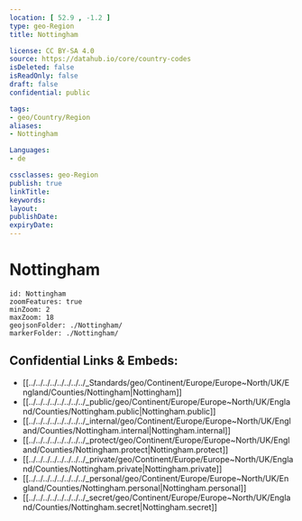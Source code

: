 ```yaml
---
location: [ 52.9 , -1.2 ] 
type: geo-Region
title: Nottingham

license: CC BY-SA 4.0
source: https://datahub.io/core/country-codes
isDeleted: false
isReadOnly: false
draft: false
confidential: public

tags:
- geo/Country/Region
aliases:
- Nottingham

Languages:
- de

cssclasses: geo-Region
publish: true
linkTitle: 
keywords: 
layout: 
publishDate: 
expiryDate: 
---
```


# Nottingham

```leaflet
id: Nottingham
zoomFeatures: true 
minZoom: 2 
maxZoom: 18
geojsonFolder: ./Nottingham/
markerFolder: ./Nottingham/
```


## Confidential Links & Embeds: 
- [[../../../../../../../../_Standards/geo/Continent/Europe/Europe~North/UK/England/Counties/Nottingham|Nottingham]] 
- [[../../../../../../../../_public/geo/Continent/Europe/Europe~North/UK/England/Counties/Nottingham.public|Nottingham.public]] 
- [[../../../../../../../../_internal/geo/Continent/Europe/Europe~North/UK/England/Counties/Nottingham.internal|Nottingham.internal]] 
- [[../../../../../../../../_protect/geo/Continent/Europe/Europe~North/UK/England/Counties/Nottingham.protect|Nottingham.protect]] 
- [[../../../../../../../../_private/geo/Continent/Europe/Europe~North/UK/England/Counties/Nottingham.private|Nottingham.private]] 
- [[../../../../../../../../_personal/geo/Continent/Europe/Europe~North/UK/England/Counties/Nottingham.personal|Nottingham.personal]] 
- [[../../../../../../../../_secret/geo/Continent/Europe/Europe~North/UK/England/Counties/Nottingham.secret|Nottingham.secret]] 


